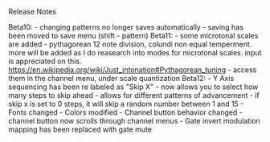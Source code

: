 Release Notes


Beta10:
    - changing patterns no longer saves automatically
    - saving has been moved to save menu (shift - pattern)
Beta11:
    - some microtonal scales are  added
      - pythagorean 12 note division, colundi non equal temperment. more will be added as I do reasearch into modes for microtonal scales. input is appreciated on this.
        https://en.wikipedia.org/wiki/Just_intonation#Pythagorean_tuning
      - access them in the channel menu, under scale quantization
Beta12:
    - Y Axis sequencing has been re labeled as "Skip X"
      - now allows you to select how many steps to skip ahead
      - allows for different patterns of advancement
      - if skip x is set to 0 steps, it will skip a random number between 1 and 15
    - Fonts changed
    - Colors modified
    - Channel button behavior changed
      - channel button now scrolls through channel menus
    - Gate invert modulation mapping has been replaced with gate mute
